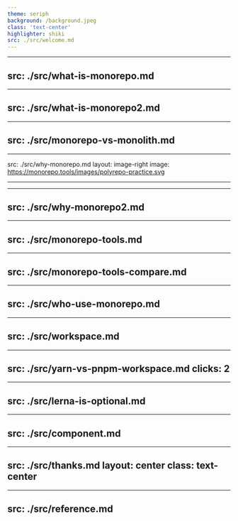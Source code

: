 ```yaml
---
theme: seriph
background: /background.jpeg
class: 'text-center'
highlighter: shiki
src: ./src/welcome.md
---
```


<!-- what is monorepo -->
---
src: ./src/what-is-monorepo.md
---

<!-- what is monorepo (next)-->
---
src: ./src/what-is-monorepo2.md
---

<!-- monorepo !== monolith -->
---
src: ./src/monorepo-vs-monolith.md
---

<!-- monorepo vs polyRepo -->
---
src: ./src/why-monorepo.md
layout: image-right
image: https://monorepo.tools/images/polyrepo-practice.svg

---

<!-- why monorepo -->
---
src: ./src/why-monorepo2.md
---

<!-- monorepo tools -->

---
src: ./src/monorepo-tools.md
---

---
src: ./src/monorepo-tools-compare.md
---

<!-- who use monorepo -->

---
src: ./src/who-use-monorepo.md
---

<!-- workspace -->
---
src: ./src/workspace.md
---

<!-- yarn workspace vs pnpm workspace -->
---
src: ./src/yarn-vs-pnpm-workspace.md
clicks: 2
---

<!-- lerna is optional -->
---
src: ./src/lerna-is-optional.md
---

<!-- HelloWorld Component -->
---
src: ./src/component.md
---


<!-- Thanks -->
---
src: ./src/thanks.md
layout: center
class: text-center
---

<!-- References -->
---
src: ./src/reference.md
---
